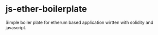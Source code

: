 # js-ether-boilerplate
Simple boiler plate for etherum based application wirtten with solidity and javascript.
